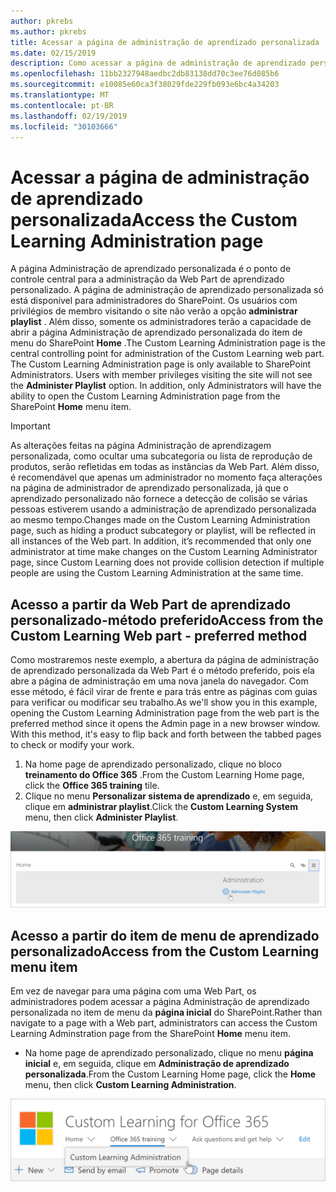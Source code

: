 ```yaml
---
author: pkrebs
ms.author: pkrebs
title: Acessar a página de administração de aprendizado personalizada
ms.date: 02/15/2019
description: Como acessar a página de administração de aprendizado personalizada na Web Part ou no menu
ms.openlocfilehash: 11bb2327948aedbc2db83138dd70c3ee76d085b6
ms.sourcegitcommit: e10085e60ca3f38029fde229fb093e6bc4a34203
ms.translationtype: MT
ms.contentlocale: pt-BR
ms.lasthandoff: 02/19/2019
ms.locfileid: "30103666"
---
```

# <a name="access-the-custom-learning-administration-page"></a><span data-ttu-id="68d58-103">Acessar a página de administração de aprendizado personalizada</span><span class="sxs-lookup"><span data-stu-id="68d58-103">Access the Custom Learning Administration page</span></span>

<span data-ttu-id="68d58-p101">A página Administração de aprendizado personalizada é o ponto de controle central para a administração da Web Part de aprendizado personalizado. A página de administração de aprendizado personalizada só está disponível para administradores do SharePoint. Os usuários com privilégios de membro visitando o site não verão a opção **administrar playlist** . Além disso, somente os administradores terão a capacidade de abrir a página Administração de aprendizado personalizada do item de menu do SharePoint **Home** .</span><span class="sxs-lookup"><span data-stu-id="68d58-p101">The Custom Learning Administration page is the central controlling point for administration of the Custom Learning web part. The Custom Learning Administration page is only available to SharePoint Administrators. Users with member privileges visiting the site will not see the **Administer Playlist** option. In addition, only Administrators will have the ability to open the Custom Learning Administration page from the SharePoint **Home** menu item.</span></span>  

> [!IMPORTANT]
> <span data-ttu-id="68d58-p102">As alterações feitas na página Administração de aprendizagem personalizada, como ocultar uma subcategoria ou lista de reprodução de produtos, serão refletidas em todas as instâncias da Web Part. Além disso, é recomendável que apenas um administrador no momento faça alterações na página de administrador de aprendizado personalizada, já que o aprendizado personalizado não fornece a detecção de colisão se várias pessoas estiverem usando a administração de aprendizado personalizada ao mesmo tempo.</span><span class="sxs-lookup"><span data-stu-id="68d58-p102">Changes made on the Custom Learning Administration page, such as hiding a product subcategory or playlist, will be reflected in all instances of the Web part. In addition, it’s recommended that only one administrator at time make changes on the Custom Learning Administrator page, since Custom Learning does not provide collision detection if multiple people are using the Custom Learning Administration at the same time.</span></span>  

## <a name="access-from-the-custom-learning-web-part---preferred-method"></a><span data-ttu-id="68d58-110">Acesso a partir da Web Part de aprendizado personalizado-método preferido</span><span class="sxs-lookup"><span data-stu-id="68d58-110">Access from the Custom Learning Web part - preferred method</span></span>
<span data-ttu-id="68d58-p103">Como mostraremos neste exemplo, a abertura da página de administração de aprendizado personalizada da Web Part é o método preferido, pois ela abre a página de administração em uma nova janela do navegador. Com esse método, é fácil virar de frente e para trás entre as páginas com guias para verificar ou modificar seu trabalho.</span><span class="sxs-lookup"><span data-stu-id="68d58-p103">As we'll show you in this example, opening the Custom Learning Administration page from the web part is the preferred method since it opens the Admin page in a new browser window. With this method, it's easy to flip back and forth between the tabbed pages to check or modify your work.</span></span>  

1. <span data-ttu-id="68d58-113">Na home page de aprendizado personalizado, clique no bloco **treinamento do Office 365** .</span><span class="sxs-lookup"><span data-stu-id="68d58-113">From the Custom Learning Home page, click the **Office 365 training** tile.</span></span>
2. <span data-ttu-id="68d58-114">Clique no menu **Personalizar sistema de aprendizado** e, em seguida, clique em **administrar playlist**.</span><span class="sxs-lookup"><span data-stu-id="68d58-114">Click the **Custom Learning System** menu, then click **Administer Playlist**.</span></span> 

![CG-adminaccbtn. png](media/cg-adminaccbtn.png)

## <a name="access-from-the-custom-learning-menu-item"></a><span data-ttu-id="68d58-116">Acesso a partir do item de menu de aprendizado personalizado</span><span class="sxs-lookup"><span data-stu-id="68d58-116">Access from the Custom Learning menu item</span></span>
<span data-ttu-id="68d58-117">Em vez de navegar para uma página com uma Web Part, os administradores podem acessar a página Administração de aprendizado personalizada no item de menu da **página inicial** do SharePoint.</span><span class="sxs-lookup"><span data-stu-id="68d58-117">Rather than navigate to a page with a Web part, administrators can access the Custom Learning Adminstration page from the SharePoint **Home** menu item.</span></span> 

- <span data-ttu-id="68d58-118">Na home page de aprendizado personalizado, clique no menu **página inicial** e, em seguida, clique em **Administração de aprendizado personalizada**.</span><span class="sxs-lookup"><span data-stu-id="68d58-118">From the Custom Learning Home page, click the **Home** menu, then click **Custom Learning Administration**.</span></span>

![CG-adminaccmenu. png](media/cg-adminaccmenu.png)